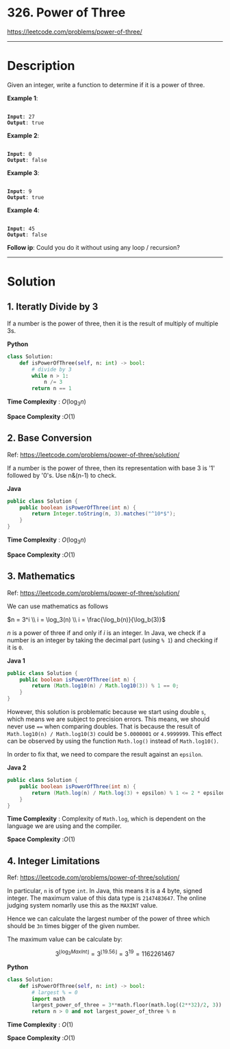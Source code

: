 # 326. Power of Three

https://leetcode.com/problems/power-of-three/

---

# Description

Given an integer, write a function to determine if it is a power of three.

**Example 1**:

<pre><code>
<b>Input</b>: 27
<b>Output</b>: true
</code></pre>

**Example 2**:

<pre><code>
<b>Input</b>: 0
<b>Output</b>: false
</code></pre>

**Example 3**:

<pre><code>
<b>Input</b>: 9
<b>Output</b>: true
</code></pre>

**Example 4**:

<pre><code>
<b>Input</b>: 45
<b>Output</b>: false
</code></pre>

**Follow ip**:
Could you do it without using any loop / recursion?

---

# Solution

## 1. Iteratly Divide by 3

If a number is the power of three, then it is the result of multiply of multiple 3s.

**Python**
```python
class Solution:
    def isPowerOfThree(self, n: int) -> bool:
        # divide by 3
        while n > 1:
            n /= 3
        return n == 1
```

**Time Complexity** : $O(\log_{3}{n})$

**Space Complexity** :$O(1)$

## 2. Base Conversion

Ref: https://leetcode.com/problems/power-of-three/solution/

If a number is the power of three, then its representation with base 3 is '1' followed by '0's. Use n&(n-1) to check.

**Java**
```java
public class Solution {
    public boolean isPowerOfThree(int n) {
        return Integer.toString(n, 3).matches("^10*$");
    }
}
```

**Time Complexity** : $O(\log_{3}{n})$

**Space Complexity** :$O(1)$

## 3. Mathematics

Ref: https://leetcode.com/problems/power-of-three/solution/

We can use mathematics as follows

$n = 3^i \\ i = \log_3(n) \\ i = \frac{\log_b(n)}{\log_b(3)}$

$n$ is a power of three if and only if $i$ is an integer. In Java, we check if a number is an integer by taking the decimal part (using `% 1`) and checking if it is `0`. 

**Java 1**
```java
public class Solution {
    public boolean isPowerOfThree(int n) {
        return (Math.log10(n) / Math.log10(3)) % 1 == 0;
    }
}
```

However, this solution is problematic because we start using double `s`, which means we are subject to precision errors. This means, we should never use `==` when comparing doubles. That is because the result of `Math.log10(n) / Math.log10(3)` could be `5.0000001` or `4.9999999`. This effect can be observed by using the function `Math.log()` instead of `Math.log10()`.

In order to fix that, we need to compare the result against an `epsilon`.

**Java 2**
```java
public class Solution {
    public boolean isPowerOfThree(int n) {
        return (Math.log(n) / Math.log(3) + epsilon) % 1 <= 2 * epsilon;
    }
}
```

**Time Complexity** : Complexity of `Math.log`, which is dependent on the language we are using and the compiler.

**Space Complexity** :$O(1)$

## 4. Integer Limitations

Ref: https://leetcode.com/problems/power-of-three/solution/

In particular, `n` is of type `int`. In Java, this means it is a 4 byte, signed integer. The maximum value of this data type is `2147483647`. The online judging system nomarlly use this as the `MAXINT` value.

Hence we can calculate the largest number of the power of three which should be `3n` times bigger of the given number. 

The maximum value can be calculate by:

$$3^{\lfloor{}\log_3{MaxInt}\rfloor{}} = 3^{\lfloor{}19.56\rfloor{}} = 3^{19} = 1162261467$$

**Python**
```python
class Solution:
    def isPowerOfThree(self, n: int) -> bool:
        # largest % = 0
        import math
        largest_power_of_three = 3**math.floor(math.log((2**32)/2, 3))
        return n > 0 and not largest_power_of_three % n
```

**Time Complexity** : $O(1)$

**Space Complexity** :$O(1)$